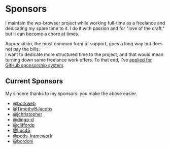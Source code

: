 # Sponsors

I maintain the wp-browser project while working full-time as a freelance and dedicating my spare time to it.
I do it with passion and for "love of the craft," but it can become a chore at times.

Appreciation, the most common form of support, goes a long way but does not pay the bills.  
I want to dedicate more structured time to the project, and that would mean turning down some freelance work offers.
To that end, I've [applied for GitHub sponsorship system](https://github.com/sponsors/lucatume).

## Current Sponsors

My sincere thanks to my sponsors: you make the above easier.

* [@borkweb](https://github.com/borkweb)
* [@TimothyBJacobs](https://github.com/TimothyBJacobs)
* [@jchristopher](https://github.com/jchristopher)
* [@dingo-d](https://github.com/dingo-d)
* [@cliffordp](https://github.com/cliffordp)
* [@Luc45](https://github.com/Luc45)
* [@pods-framework](https://github.com/pods-framework)
* [@bordoni](https://github.com/bordoni)
